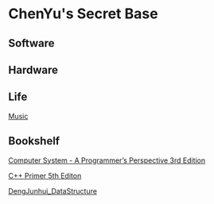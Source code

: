 # ChenYu's Secret Base

## Software

## Hardware

## Life

[Music](Music/Music.md)

## Bookshelf

[Computer System - A Programmer’s Perspective 3rd Edition](Bookshelf/ComputerSystem/CS-APP_3rdEdition.md)

[C++ Primer 5th Editon](Bookshelf/C++Primer5thEditon/C++Primer5thEditon.md)

[DengJunhui_DataStructure](Bookshelf/DengJunhui_DataStructure/DengJunhui_DataStructure.md)

